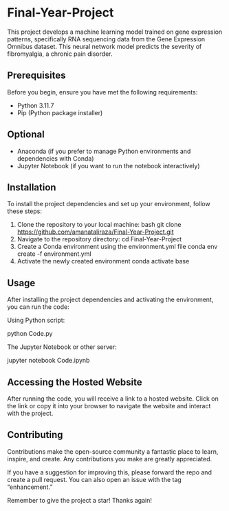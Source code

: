 # Final-Year-Project
This project develops a machine learning model trained on gene expression patterns, specifically RNA sequencing data from the Gene Expression Omnibus dataset. This neural network model predicts the severity of fibromyalgia, a chronic pain disorder. 

## Prerequisites

Before you begin, ensure you have met the following requirements:
* Python 3.11.7
* Pip (Python package installer)

## Optional

- Anaconda (if you prefer to manage Python environments and dependencies with Conda)
- Jupyter Notebook (if you want to run the notebook interactively)

## Installation

To install the project dependencies and set up your environment, follow these steps:

1. Clone the repository to your local machine:
   bash git clone https://github.com/amanataliraza/Final-Year-Project.git
2. Navigate to the repository directory:
   cd Final-Year-Project
3. Create a Conda environment using the environment.yml file
  conda env create -f environment.yml
4. Activate the newly created environment
  conda activate base

## Usage

After installing the project dependencies and activating the environment, you can run the code:

Using Python script:
   
   python Code.py

The Jupyter Notebook or other server:

   jupyter notebook Code.ipynb

## Accessing the Hosted Website
After running the code, you will receive a link to a hosted website. Click on the link or copy it into your browser to navigate the website and interact with the project.

## Contributing
Contributions make the open-source community a fantastic place to learn, inspire, and create. Any contributions you make are greatly appreciated.

If you have a suggestion for improving this, please forward the repo and create a pull request. You can also open an issue with the tag “enhancement.”

Remember to give the project a star! Thanks again!
